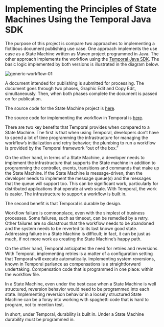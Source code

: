 # Implementing the Principles of State Machines Using the Temporal Java SDK

The purpose of this project is compare two approaches to implementing a fictitious document publishing use case. One approach implements the use case as a State Machine written as Maven project programmed in Java.
The other approach implements the workflow using the [Temporal Java SDK](https://github.com/temporalio/sdk-java). The basic logic implemented by both versions is illustrated in the diagram below.

![generic-workflow-01](https://github.com/temporalio/temporal-development-patterns-whitepapers/assets/1110569/462e7e65-dfcb-4527-b9cf-4b689339bf06)

A document intended for publishing is submitted for processing. The document goes through two phases, Graphic Edit and Copy Edit, simultaneously. Then, when both phases complete the document is passed on for publication.

The source code for the State Machine project is [here](./statemachine).

The source code for implementing the workflow in Temporal is [here](./temporal).

There are two key benefits that Temporal provides when compared to a State Machine. The first is that when using Temporal, developers don’t have to spend a lot of time programming the infrastructure for managing the workflow’s initialization and retry behavior; the plumbing to run a workflow is provided by the Temporal framework “out of the box.”

On the other hand, in terms of a State Machine, a developer needs to implement the infrastructure that supports the State machine in addition to programming the controller, events, transitions and commands that make up the State Machine. If the State Machine is message-driven, then the developer needs to implement the message queue(s) and the messages that the queue will support too. This can be significant work, particularly for distributed applications that operate at web scale. With Temporal, the work is easier. The infrastructure to support a workflow is built in.

The second benefit is that Temporal is durable by design.

Workflow failure is commonplace, even with the simplest of business processes. Some failures, such as timeout, can be remedied by a retry. Other failures are so disastrous that the workflow needs to be abandoned and the system needs to be reverted to its last known good state. Addressing failure in a State Machine is difficult; in fact, it can be just as much, if not more work as creating the State Machine’s happy path.

On the other hand, Temporal anticipates the need for retries and reversions. With Temporal, implementing retries is a matter of a configuration setting that Temporal will execute automatically. Implementing system reversions, known in Temporal parlance as compensations is a straightforward undertaking. Compensation code that is programmed in one place: within the workflow file.

In a State Machine, even under the best case when a State Machine is well structured, reversion behavior would need to be programmed into each state. Implementing reversion behavior in a loosely structured State Machine can be a foray into working with spaghetti code that is hard to program, not to mention test.

In short, under Temporal, durability is built in. Under a State Machine durability must be programmed in.
